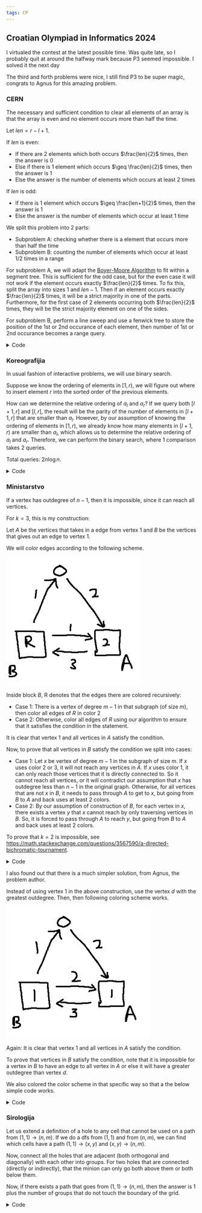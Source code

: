 ```yaml
---
tags: CP
---
```


## Croatian Olympiad in Informatics 2024

I virtualed the contest at the latest possible time. Was quite late, so I probably quit at around the halfway mark because P3 seemed impossible. I solved it the next day

The third and forth problems were nice, I still find P3 to be super magic, congrats to Agnus for this amazing problem.

### CERN

The necessary and sufficient condition to clear all elements of an array is that the array is even and no element occurs more than half the time.

Let $len=r-l+1$.

If $len$ is even:

- If there are 2 elements which both occurs $\frac{len}{2}$ times, then the answer is $0$
- Else if there is 1 element which occurs $\geq \frac{len}{2}$ times, then the answer is $1$
- Else the answer is the number of elements which occurs at least $2$ times

If $len$ is odd:

- If there is 1 element which occurs $\geq \frac{len+1}{2}$ times, then the answer is $1$
- Else the answer is the number of elements which occur at least $1$ time



We split this problem into 2 parts:

- Subproblem A: checking whether there is a element that occurs more than half the time
- Subproblem B: counting the number of elements which occur at least $1$/$2$ times in a range

For subproblem A, we will adapt the [Boyer-Moore Algorithm](https://en.wikipedia.org/wiki/Boyer%E2%80%93Moore_majority_vote_algorithm) to fit within a segment tree. This is sufficient for the odd case, but for the even case it will not work if the element occurs exactly $\frac{len}{2}$ times. To fix this, split the array into sizes $1$ and $len-1$. Then if an element occurs exactly $\frac{len}{2}$ times, it will be a strict majority in one of the parts. Furthermore, for the first case of $2$ elements occurring both $\frac{len}{2}$ times, they will be the strict majority element on one of the sides.

For subproblem B, perform a line sweep and use a fenwick tree to store the position of the $1$st or $2$nd occurance of each element, then number of $1$st or $2$nd occurance becomes a range query.

<details><summary markdown="span">Code</summary>

```c++
#include <bits/stdc++.h>
using namespace std;

#define int long long
#define ll long long
#define ii pair<int,int>
#define iii tuple<int,int,int>
#define fi first
#define se second
#define endl '\n'
#define debug(x) cout << #x << ": " << x << endl

#define pub push_back
#define pob pop_back
#define puf push_front
#define pof pop_front
#define lb lower_bound
#define ub upper_bound

#define rep(x,start,end) for(int x=(start)-((start)>(end));x!=(end)-((start)>(end));((start)<(end)?x++:x--))
#define all(x) (x).begin(),(x).end()
#define sz(x) (int)(x).size()

mt19937 rng(chrono::system_clock::now().time_since_epoch().count());

struct dat{
	int val;
	int num;
};

dat merge(dat a,dat b){
	if (a.num<b.num) swap(a,b);
	
	if (a.val!=b.val) a.num-=b.num;
	else a.num+=b.num;
	
	return a;
}

struct FEN{
	int fen[500005];

	void update(int i,int j){
		while (i<500005){
			fen[i]+=j;
			i+=i&-i;
		}
	}

	int query(int i){
		int res=0;
		while (i){
			res+=fen[i];
			i-=i&-i;
		}
		return res;
	}
} f1,f2;

int n,q;
int arr[500005];

vector<int> pos[500005];
int occ[500005];
int occ2[500005];

struct node{
	int s,e,m;
	dat val;
	node *l,*r;
	
	node (int _s,int _e){
		s=_s,e=_e,m=s+e>>1;
		
		if (s!=e){
			l=new node(s,m);
			r=new node(m+1,e);
			val=merge(l->val,r->val);
		}
		else{
			val={arr[s],1};
		}
	}
	
	dat query(int i,int j){
		if (s==i && e==j) return val;
		else if (j<=m) return l->query(i,j);
		else if (m<i) return r->query(i,j);
		else return merge(l->query(i,m),r->query(m+1,j));
	}
} *root;


int ans[500005];
vector<ii> Q[500005];

signed main(){
	ios::sync_with_stdio(0);
	cin.tie(0);
	cout.tie(0);
	cin.exceptions(ios::badbit | ios::failbit);
	
	cin>>n>>q;
	rep(x,1,n+1) cin>>arr[x];
	rep(x,1,n+1) pos[arr[x]].pub(x);
	
	root=new node(1,n);
	
	memset(ans,-1,sizeof(ans));
	rep(x,0,q){
		int a,b; cin>>a>>b;
		Q[a].pub({b,x});
		
		vector<int> V={arr[a],root->query(a+1,b).val};
		set<int> S;
		for (auto v:V) if ((ub(all(pos[v]),b) - lb(all(pos[v]),a))*2 >= b-a+1) S.insert(v);
		if (sz(S)==1) ans[x]=1;
		if (sz(S)==2) ans[x]=0;
	}
	
	memset(occ,-1,sizeof(occ));
	memset(occ2,-1,sizeof(occ2));
	
	rep(x,n+1,1){
		f1.update(x,1);
		if (occ[arr[x]]!=-1) f1.update(occ[arr[x]],-1),f2.update(occ[arr[x]],1);
		if (occ2[arr[x]]!=-1) f2.update(occ2[arr[x]],-1);
		
		occ2[arr[x]]=occ[arr[x]];
		occ[arr[x]]=x;
		
		for (auto [r,idx]:Q[x]){
			int val=((r-x)%2==1)?f2.query(r):f1.query(r);
			
			if (ans[idx]==-1) ans[idx]=val;
		}
	}
	
	rep(x,0,q) cout<<ans[x]<<endl;
}
```

</details>

### Koreografijia

In usual fashion of interactive problems, we will use binary search. 

Suppose we know the ordering of elements in $[1,r)$, we will figure out where to insert element $r$ into the sorted order of the previous elements.

How can we determine the relative ordering of $a_l$ and $a_r$? If we query both $[l+1,r]$ and $[l,r]$, the result will be the parity of the number of elements in $[l+1,r]$ that are smaller than $a_l$. However, by our assumption of knowing the ordering of elements in $[1,r)$, we already know how many elements in $[l+1,r)$ are smaller than $a_l$, which allows us to determine the relative ordering of $a_l$ and $a_r$. Therefore, we can perform the binary search, where $1$ comparison takes $2$ queries.

Total queries: $2 n \log n$.

<details><summary markdown="span">Code</summary>

```c++
#include <bits/stdc++.h>
using namespace std;

#define int long long
#define ll long long
#define ii pair<int,int>
#define iii tuple<int,int,int>
#define fi first
#define se second
#define debug(x) cout << #x << ": " << x << endl

#define pub push_back
#define pob pop_back
#define puf push_front
#define pof pop_front
#define lb lower_bound
#define ub upper_bound

#define rep(x,start,end) for(int x=(start)-((start)>(end));x!=(end)-((start)>(end));((start)<(end)?x++:x--))
#define all(x) (x).begin(),(x).end()
#define sz(x) (int)(x).size()

mt19937 rng(chrono::system_clock::now().time_since_epoch().count());

int n=1000;
int arr[1005];

int query(int i,int j){
	cout<<"? "<<i<<" "<<j<<endl;
	int res; cin>>res;
	return res;
}

signed main(){
	ios::sync_with_stdio(0);
	cin.tie(0);
	cout.tie(0);
	cin.exceptions(ios::badbit | ios::failbit);
	
	//cin>>n;
	arr[1]=1;
	
	rep(x,2,n+1){
		vector<int> idx;
		rep(y,1,x) idx.pub(y);
		sort(all(idx),[](int i,int j){
			return arr[i]<arr[j];
		});
		
		int lo=0,hi=x,mi;
		while (hi-lo>1){
			mi=hi+lo>>1;
			
			int pos=idx[mi-1];
			int g=query(pos,x)^query(pos+1,x);
			rep(y,pos+1,x) if (arr[pos]>arr[y]) g^=1;
			
			if (g==1) hi=mi;
			else lo=mi;
		}
		
		rep(y,1,x) if (arr[y]>=hi) arr[y]++;
		arr[x]=hi;
	}
	
	cout<<"!"<<endl;
	rep(x,1,n+1) cout<<arr[x]<<" "; cout<<endl;
}
```

</details>

### Ministarstvo

If a vertex has outdegree of $n-1$, then it is impossible, since it can reach all vertices.

For $k=3$, this is my construction:

Let $A$ be the vertices that takes in a edge from vertex $1$ and $B$ be the vertices that gives out an edge to vertex $1$.

We will color edges according to the following scheme.

![ ](/media/COI24_1.png)

Inside block $B$, R denotes that the edges there are colored recursively:

- Case 1: There is a vertex of degree $m-1$ in that subgraph (of size $m$), then color all edges of $R$ in color $2$
- Case 2: Otherwise, color all edges of $R$ using our algorithm to ensure that it satisfies the condition in the statement.

It is clear that vertex $1$ and all vertices in $A$ satisfy the condition. 

Now, to prove that all vertices in $B$ satisfy the condition we split into cases:

- Case 1: Let $x$ be vertex of degree $m-1$ in the subgraph of size $m$. If $x$ uses color $2$ or $3$, it will not reach any vertices in $A$. If $x$ uses color $1$, it can only reach those vertices that it is directly connected to. So it cannot reach all vertices, or it will contradict our assumption that $x$ has outdegree less than $n-1$ in the original graph. Otherwise, for all vertices that are not $x$ in $B$, it needs to pass through $A$ to get to $x$, but going from $B$ to $A$ and back uses at least $2$ colors.
- Case 2: By our assumption of construction of $B$, for each vertex in $x$, there exists a vertex $y$ that $x$ cannot reach by only traversing vertices in $B$. So, it is forced to pass through $A$ to reach $y$, but going from $B$ to $A$ and back uses at least $2$ colors. 

To prove that $k=2$ is impossible, see <https://math.stackexchange.com/questions/3567590/a-directed-bichromatic-tournament>.

<details><summary markdown="span">Code</summary>

```c++
#include <bits/stdc++.h>
using namespace std;

#define int long long
#define ll long long
#define ii pair<int,int>
#define iii tuple<int,int,int>
#define fi first
#define se second
#define endl '\n'
#define debug(x) cout << #x << ": " << x << endl

#define pub push_back
#define pob pop_back
#define puf push_front
#define pof pop_front
#define lb lower_bound
#define ub upper_bound

#define rep(x,start,end) for(int x=(start)-((start)>(end));x!=(end)-((start)>(end));((start)<(end)?x++:x--))
#define all(x) (x).begin(),(x).end()
#define sz(x) (int)(x).size()

mt19937 rng(chrono::system_clock::now().time_since_epoch().count());

int n;
int arr[1005][1005];

int ans[1005][1005];

void solve(vector<int> v){
	int mx=v[0];
	for (auto it:v) if (arr[it][mx]) mx=it;
	
	bool ok=true;
	for (auto it:v) if (arr[it][mx]) ok=false;
	
	if (ok){
		for (auto a:v) for (auto b:v) if (arr[a][b]) ans[a][b]=2;
		return;
	}
	
	vector<int> s,t;
	
	int a=v[0];
	rep(x,1,sz(v)){
		if (arr[v[x]][a]){
			ans[v[x]][a]=1;
			s.pub(v[x]);
		}
		else{
			ans[a][v[x]]=2;
			t.pub(v[x]);
		}
	}
	
	for (auto a:t) for (auto b:t) if (arr[a][b]) ans[a][b]=2;
	for (auto a:s) for (auto b:t){
		if (arr[a][b]) ans[a][b]=1;
		if (arr[b][a]) ans[b][a]=3;
	}
	
	solve(s); //should not be empty
}

signed main(){
	ios::sync_with_stdio(0);
	cin.tie(0);
	cout.tie(0);
	cin.exceptions(ios::badbit | ios::failbit);
	
	cin>>n;
	rep(x,1,n+1){
		rep(y,1,n+1) cin>>arr[x][y];
		
		int tot=0;
		rep(y,1,n+1) tot+=arr[x][y];
		if (tot==n-1){
			cout<<"-1"<<endl;
			return 0;
		}
	}
	
	vector<int> v;
	rep(x,1,n+1) v.pub(x);
	
	solve(v);
	
	cout<<3<<endl;
	rep(x,1,n+1){
		rep(y,1,n+1) cout<<ans[x][y]<<" "; cout<<endl;
	}
}
```

</details>

I also found out that there is a much simpler solution, from Agnus, the problem author.

Instead of using vertex $1$ in the above construction, use the vertex $d$ with the greatest outdegree. Then, then following coloring scheme works.

![ ](/media/COI24_2.png)

Again: It is clear that vertex $1$ and all vertices in $A$ satisfy the condition.

To prove that vertices in $B$ satisfy the condition, note that it is impossible for a vertex in $B$ to have an edge to all vertex in $A$ or else it will have a greater outdegree than vertex $d$.

We also colored the color scheme in that specific way so that a the below simple code works.

<details><summary markdown="span">Code</summary>

```c++
#include <cstdio>

using namespace std;

const int N = 1050;

int col[2][2] = {{1, 2}, {3, 1}};

int n, deg[N], a[N][N];

int main() {	
	scanf("%d", &n);
	int bst = 0;
	for(int i = 0;i < n;i++) {
		for(int j = 0;j < n;j++) {
			scanf("%d", &a[i][j]);
			deg[i] += a[i][j];
		}
		if(deg[i] > deg[bst]) bst = i;
	}
	if(deg[bst] == n - 1) {
		printf("-1\n");
		return 0;
	}
	printf("3\n");
	for(int i = 0;i < n;i++) {
		for(int j = 0;j < n;j++) {
			printf("%d ", a[i][j] ? col[a[bst][i]][a[bst][j]] : 0);
		}
		printf("\n");
	}
	return 0;
}
```

</details>

### Sirologija

Let us extend a definition of a hole to any cell that cannot be used on a path from $(1,1) \to (n,m)$. If we do a dfs from $(1,1)$ and from $(n,m)$, we can find which cells have a path $(1,1) \to (x,y)$ and $(x,y) \to (n,m)$.

Now, connect all the holes that are adjacent (both orthogonal and diagonally) with each other into groups. For two holes that are connected (directly or indirectly), that the minion can only go both above them or both below them.

Now, if there exists a path that goes from $(1,1) \to (n,m)$, then the answer is $1$ plus the number of groups that do not touch the boundary of the grid.

<details><summary markdown="span">Code</summary>

```c++
#include <bits/stdc++.h>
using namespace std;

#define int long long
#define ll long long
#define ii pair<int,int>
#define iii tuple<int,int,int>
#define fi first
#define se second
#define endl '\n'
#define debug(x) cout << #x << ": " << x << endl

#define pub push_back
#define pob pop_back
#define puf push_front
#define pof pop_front
#define lb lower_bound
#define ub upper_bound

#define rep(x,start,end) for(int x=(start)-((start)>(end));x!=(end)-((start)>(end));((start)<(end)?x++:x--))
#define all(x) (x).begin(),(x).end()
#define sz(x) (int)(x).size()

mt19937 rng(chrono::system_clock::now().time_since_epoch().count());

int n,m;
string grid[2005];

bool a[2005][2005];
bool b[2005][2005];

int p[2005*2005];
bool bad[2005*2005];

int par(int i){
	if (p[i]==i) return i;
	else return p[i]=par(p[i]);
}

signed main(){
	ios::sync_with_stdio(0);
	cin.tie(0);
	cout.tie(0);
	cin.exceptions(ios::badbit | ios::failbit);
	
	cin>>n>>m;
	rep(x,0,n) cin>>grid[x];
	
	a[0][0]=true;
	rep(x,0,n) rep(y,0,m) if (grid[x][y]=='.'){
		if (x && a[x-1][y]) a[x][y]=true;
		if (y && a[x][y-1]) a[x][y]=true;
	}
	
	b[n-1][m-1]=true;
	rep(x,n,0) rep(y,m,0) if (grid[x][y]=='.'){
		if (x!=n-1 && b[x+1][y]) b[x][y]=true;
		if (y!=m-1 && b[x][y+1]) b[x][y]=true;
	}
	
	rep(x,0,n) rep(y,0,m) a[x][y]&=b[x][y];
	
	rep(x,0,n) rep(y,0,m) p[x*m+y]=x*m+y;
	
	//rep(x,0,n){
		//rep(y,0,m) cout<<a[x][y]; cout<<endl;
	//}
	
	rep(x,0,n) rep(y,0,m) if (!a[x][y]){
		int z=par(x*m+y);
		
		if (x && !a[x-1][y]){
			int t=par((x-1)*m+y);
			p[t]=z;
			bad[z]|=bad[t];
		}
		if (y && !a[x][y-1]){
			int t=par(x*m+(y-1));
			p[t]=z;
			bad[z]|=bad[t];
		}
		if (x && y && !a[x-1][y-1]){
			int t=par((x-1)*m+(y-1));
			p[t]=z;
			bad[z]|=bad[t];
		}
		
		if (x==0 || x==n-1 || y==0 || y==m-1) bad[z]=true;
	}
	
	int ans=0;
	rep(x,0,n) rep(y,0,m) if (!a[x][y] && par(x*m+y)==x*m+y && !bad[x*m+y]) ans++;
	if (a[0][0]) ans++;
	
	cout<<ans<<endl;
}
```

</details>
